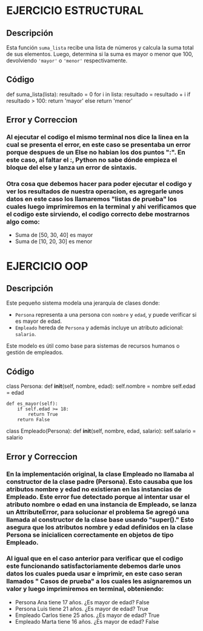# EJERCICIO ESTRUCTURAL

## Descripción

Esta función `suma_lista` recibe una lista de números y calcula la suma total de sus elementos. Luego, determina si la suma es mayor o menor que 100, devolviendo `'mayor'` o `'menor'` respectivamente.

## Código


def suma_lista(lista):
    resultado = 0
    for i in lista:
        resultado = resultado + i
    if resultado > 100:
        return 'mayor'
    else
        return 'menor'

## Error y Correccion
### Al ejecutar el codigo el mismo terminal nos dice la linea en la cual se presenta el error, en este caso se presentaba un error porque despues de un Else no habian los dos puntos ":". En este caso, al faltar el :, Python no sabe dónde empieza el bloque del else y lanza un error de sintaxis.
### Otra cosa que debemos hacer para poder ejecutar el codigo y ver los resultados de nuestra operacion, es agregarle unos datos en este caso los llamaremos "listas de prueba" los cuales luego imprimiremos en la terminal y ahi verificamos que el codigo este sirviendo, el codigo correcto debe mostrarnos algo como:
- Suma de [50, 30, 40] es mayor
- Suma de [10, 20, 30] es menor

# EJERCICIO OOP

## Descripción

Este pequeño sistema modela una jerarquía de clases donde:

- `Persona` representa a una persona con `nombre` y `edad`, y puede verificar si es mayor de edad.
- `Empleado` hereda de `Persona` y además incluye un atributo adicional: `salario`.

Este modelo es útil como base para sistemas de recursos humanos o gestión de empleados.

## Código

class Persona:
    def __init__(self, nombre, edad):
        self.nombre = nombre
        self.edad = edad

    def es_mayor(self):
        if self.edad >= 18:
            return True
        return False

class Empleado(Persona):
    def __init__(self, nombre, edad, salario):
    self.salario = salario

## Error y Correccion
### En la implementación original, la clase Empleado no llamaba al constructor de la clase padre (Persona). Esto causaba que los atributos nombre y edad no existieran en las instancias de Empleado. Este error fue detectado porque al intentar usar el atributo nombre o edad en una instancia de Empleado, se lanza un AttributeError, para solucionar el problema Se agregó una llamada al constructor de la clase base usando "super()." Esto asegura que los atributos nombre y edad definidos en la clase Persona se inicialicen correctamente en objetos de tipo Empleado.
### Al igual que en el caso anterior para verificar que el codigo este funcionando satisfactoriamente debemos darle unos datos los cuales pueda usar e imprimir, en este caso seran llamados " Casos de prueba" a los cuales les asignaremos un valor y luego imprimiremos en terminal, obteniendo:
- Persona Ana tiene 17 años. ¿Es mayor de edad? False
- Persona Luis tiene 21 años. ¿Es mayor de edad? True
- Empleado Carlos tiene 25 años. ¿Es mayor de edad? True
- Empleado Marta tiene 16 años. ¿Es mayor de edad? False
